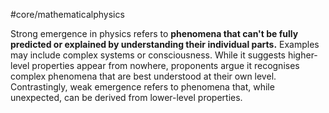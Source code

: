 #core/mathematicalphysics 

Strong emergence in physics refers to **phenomena that can't be fully predicted or explained by understanding their individual parts.** Examples may include complex systems or consciousness. While it suggests higher-level properties appear from nowhere, proponents argue it recognises complex phenomena that are best understood at their own level. Contrastingly, weak emergence refers to phenomena that, while unexpected, can be derived from lower-level properties.